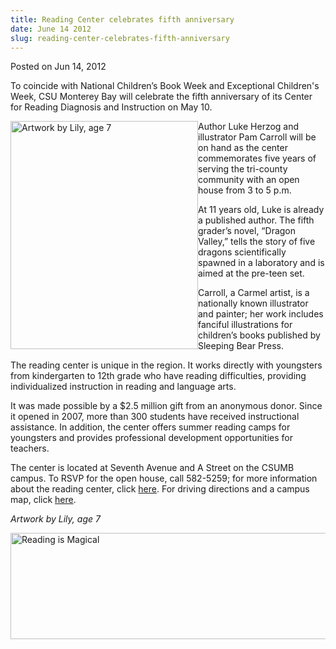 ```yaml
---
title: Reading Center celebrates fifth anniversary
date: June 14 2012
slug: reading-center-celebrates-fifth-anniversary
---
```





<span class="date">Posted on Jun 14, 2012    </span>
<p>To coincide with National Children&#x2019;s Book Week and Exceptional
Children&apos;s Week, CSU Monterey Bay will celebrate the fifth
anniversary of its Center for Reading Diagnosis and Instruction on
May 10.</p>
<p><img alt="Artwork by Lily, age 7" src="http://news.csumb.edu/sites/default/files/65/attachments/news/images/reading_center_illustration.jpg" style="float:left; width:300px; height:365px">Author Luke Herzog
and illustrator Pam Carroll will be on hand as the center
commemorates five years of serving the tri-county community with an
open house from 3 to 5 p.m.</img></p>
<p>At 11 years old, Luke is already a published author. The fifth
grader&#x2019;s novel, &#x201C;Dragon Valley,&#x201D; tells the story of five dragons
scientifically spawned in a laboratory and is aimed at the pre-teen
set.</p>
<p>Carroll, a Carmel artist, is a nationally known illustrator and
painter; her work includes fanciful illustrations for children&#x2019;s
books published by Sleeping Bear Press.</p>
<p>The reading center is unique in the region. It works directly
with youngsters from kindergarten to 12th grade who have reading
difficulties, providing individualized instruction in reading and
language arts.</p>
<p>It was made possible by a $2.5 million gift from an anonymous
donor. Since it opened in 2007, more than 300 students have
received instructional assistance. In addition, the center offers
summer reading camps for youngsters and provides professional
development opportunities for teachers.</p>
<p>The center is located at Seventh Avenue and A Street on the
CSUMB campus. To RSVP for the open house, call 582-5259; for more
information about the reading center, click <a href="http://readingcenter.csumb.edu/" rel="nofollow">here</a>. For
driving directions and a campus map, click <a href="http://csumb.edu/map" rel="nofollow">here</a>.</p>
<p><em>Artwork by Lily, age 7</em></p>
<p><img alt="Reading is Magical" src="http://news.csumb.edu/sites/default/files/65/attachments/news/images/reading_in_magical.jpg" style="float:left; width:600px; height:170px"/></p>






